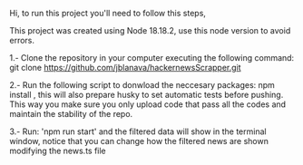Hi, to run this project you'll need to follow this steps,

This project was created using Node 18.18.2, use this node version to avoid errors.

1.- Clone the repository in your computer executing the following command: git clone https://github.com/jblanava/hackernewsScrapper.git

2.- Run the following script to donwload the neccesary packages: npm install  , this will also prepare husky to set automatic tests before pushing. This way you make sure you only upload code that pass all the codes and maintain the stability of the repo.

3.- Run: 'npm run start' and the filtered data will show in the terminal window, notice that you can change how the filtered news are shown modifying the news.ts file
